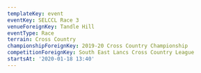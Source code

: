 ```yaml
---
templateKey: event
eventKey: SELCCL Race 3
venueForeignKey: Tandle Hill
eventType: Race
terrain: Cross Country
championshipForeignKey: 2019-20 Cross Country Championship
competitionForeignKey: South East Lancs Cross Country League
startsAt: '2020-01-18 13:40'
---
```

